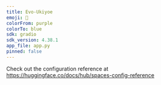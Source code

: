 ```yaml
---
title: Evo-Ukiyoe
emoji: 🐠
colorFrom: purple
colorTo: blue
sdk: gradio
sdk_version: 4.38.1
app_file: app.py
pinned: false
---
```


Check out the configuration reference at https://huggingface.co/docs/hub/spaces-config-reference